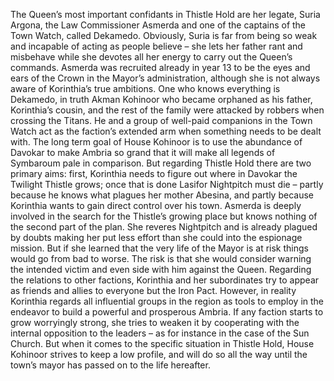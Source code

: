 
The Queen’s most important confidants in Thistle Hold are her legate, Suria Argona, the Law Commissioner Asmerda and one of the captains of the Town Watch, called Dekamedo. Obviously, Suria is far from being so weak and incapable of acting as people believe – she lets her father rant and misbehave while she devotes all her energy to carry out the Queen’s commands. Asmerda was recruited already in year 13 to be the eyes and ears of the Crown in the Mayor’s administration, although she is not always aware of Korinthia’s true ambitions. One who knows everything is Dekamedo, in truth Akman Kohinoor who became orphaned as his father, Korinthia’s cousin, and the rest of the family were attacked by robbers when crossing the Titans. He and a group of well-paid companions in the Town Watch act as the faction’s extended arm when something needs to be dealt with. The long term goal of House Kohinoor is to use the abundance of Davokar to make Ambria so grand that it will make all legends of Symbaroum pale in comparison. But regarding Thistle Hold there are two primary aims: first, Korinthia needs to figure out where in Davokar the Twilight Thistle grows; once that is done Lasifor Nightpitch must die – partly because he knows what plagues her mother Abesina, and partly because Korinthia wants to gain direct control over his town. Asmerda is deeply involved in the search for the Thistle’s growing place but knows nothing of the second part of the plan. She reveres Nightpitch and is already plagued by doubts making her put less effort than she could into the espionage mission. But if she learned that the very life of the Mayor is at risk things would go from bad to worse. The risk is that she would consider warning the intended victim and even side with him against the Queen. Regarding the relations to other factions, Korinthia and her subordinates try to appear as friends and allies to everyone but the Iron Pact. However, in reality Korinthia regards all influential groups in the region as tools to employ in the endeavor to build a powerful and prosperous Ambria. If any faction starts to grow worryingly strong, she tries to weaken it by cooperating with the internal opposition to the leaders – as for instance in the case of the Sun Church. But when it comes to the specific situation in Thistle Hold, House Kohinoor strives to keep a low profile, and will do so all the way until the town’s mayor has passed on to the life hereafter.